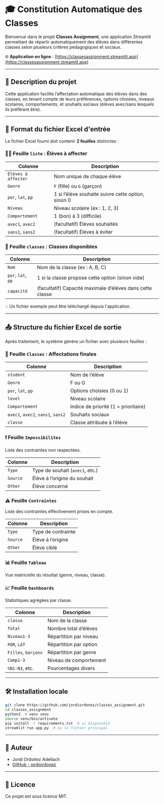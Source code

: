 # 🎓 Constitution Automatique des Classes

Bienvenue dans le projet **Classes Assignment**, une application Streamlit permettant de répartir automatiquement des élèves dans différentes classes selon plusieurs critères pédagogiques et sociaux.

🌐 **Application en ligne** : [https://classesassignment.streamlit.app](https://classesassignment.streamlit.app)

---

## 📝 Description du projet

Cette application facilite l’affectation automatique des élèves dans des classes, en tenant compte de leurs préférences, options choisies, niveaux scolaires, comportements, et souhaits sociaux (élèves avec/sans lesquels ils préfèrent être).

---

## 📄 Format du fichier Excel d'entrée

Le fichier Excel fourni doit contenir **2 feuilles** distinctes :

### 🧑‍🎓 Feuille `liste` : Élèves à affecter

| Colonne           | Description                                                        |
|-------------------|--------------------------------------------------------------------|
| `Elèves à affecter` | Nom unique de chaque élève                                       |
| `Genre`           | `F` (fille) ou `G` (garçon)                                        |
| `por`, `lat`, `pp` | 1 si l’élève souhaite suivre cette option, sinon 0               |
| `Niveau`          | Niveau scolaire (ex : 1, 2, 3)                                     |
| `Comportement`    | 1 (bon) à 3 (difficile)                                            |
| `avec1`, `avec2`  | (facultatif) Élèves souhaités                                     |
| `sans1`, `sans2`  | (facultatif) Élèves à éviter                                      |

### 🏫 Feuille `classes` : Classes disponibles

| Colonne    | Description                                                            |
|------------|------------------------------------------------------------------------|
| `Nom`      | Nom de la classe (ex : A, B, C)                                        |
| `por`, `lat`, `pp` | 1 si la classe propose cette option (sinon vide)            |
| `capacité` | (facultatif) Capacité maximale d’élèves dans cette classe             |

💡 Un fichier exemple peut être téléchargé depuis l'application.

---

## 📤 Structure du fichier Excel de sortie

Après traitement, le système génère un fichier avec plusieurs feuilles :

### 🏫 Feuille `Classes` : Affectations finales
| Colonne        | Description                            |
|----------------|----------------------------------------|
| `student`      | Nom de l’élève                         |
| `Genre`        | F ou G                                 |
| `por`, `lat`, `pp` | Options choisies (0 ou 1)          |
| `level`        | Niveau scolaire                        |
| `Comportement` | Indice de priorité (1 = prioritaire)  |
| `avec1`, `avec2`, `sans1`, `sans2` | Souhaits sociaux    |
| `classe`       | Classe attribuée à l’élève             |

### ❗ Feuille `Impossibilites`
Liste des contraintes non respectées.

| Colonne  | Description                      |
|----------|----------------------------------|
| `Type`   | Type de souhait (`avec1`, etc.)  |
| `Source` | Élève à l’origine du souhait     |
| `Other`  | Élève concerné                   |

### ⚠️ Feuille `Contraintes`
Liste des contraintes effectivement prises en compte.

| Colonne  | Description                      |
|----------|----------------------------------|
| `Type`   | Type de contrainte               |
| `Source` | Élève à l’origine                |
| `Other`  | Élève ciblé                      |

### 📊 Feuille `Tableau`
Vue matricielle du résultat (genre, niveau, classe).

### 📈 Feuille `Dashboards`
Statistiques agrégées par classe.

| Colonne          | Description                        |
|------------------|------------------------------------|
| `classe`         | Nom de la classe                   |
| `Total`          | Nombre total d’élèves              |
| `Niveau1-3`      | Répartition par niveau             |
| `POR`, `LAT`     | Répartition par option             |
| `Filles`, `Garçons` | Répartition par genre          |
| `Comp1-3`        | Niveau de comportement             |
| `%N1-N3`, etc.   | Pourcentages divers                |

---

## 🛠️ Installation locale

```bash
git clone https://github.com/jordiordonez/classes_assignment.git
cd classes_assignment
python3 -m venv venv
source venv/bin/activate
pip install -r requirements.txt  # si disponible
streamlit run app.py  # ou le fichier principal
```

---

## 👤 Auteur

- Jordi Ordoñez Adellach  
- [GitHub - jordiordonez](https://github.com/jordiordonez)

---

## 📄 Licence

Ce projet est sous licence MIT.
